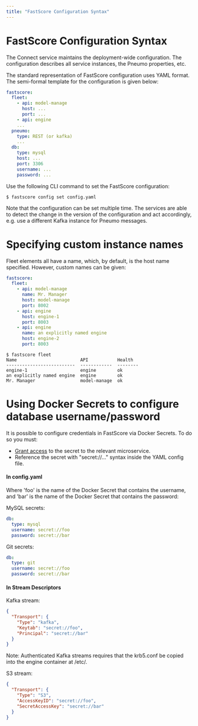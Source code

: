 ```yaml
---
title: "FastScore Configuration Syntax"
---
```


# FastScore Configuration Syntax

The Connect service maintains the deployment-wide configuration. The
configuration describes all service instances, the Pneumo properties, etc.

The standard representation of FastScore configuration uses YAML format. The
semi-formal template for the configuration is given below:

```yaml
fastscore:
  fleet:
    - api: model-manage
      host: ...
      port: ...
    - api: engine
    ...
  pneumo:
    type: REST (or kafka)
    ...
  db:
    type: mysql
    host: ...
    port: 3306
    username: ...
    password: ...
```

Use the following CLI command to set the FastScore configuration:

```
$ fastscore config set config.yaml
```

Note that the configuration can be set multiple time. The services are able to
detect the change in the version of the configuration and act accordingly, e.g.
use a different Kafka instance for Pneumo messages.

# Specifying custom instance names

Fleet elements all have a name, which, by default, is the host name specified.  However, custom names can be given:

```yaml
fastscore:
  fleet:
    - api: model-manage
      name: Mr. Manager
      host: model-manage
      port: 8002
    - api: engine
      host: engine-1
      port: 8003
    - api: engine
      name: an explicitly named engine
      host: engine-2
      port: 8003
```

```
$ fastscore fleet
Name                        API           Health
--------------------------  ------------  --------
engine-1                    engine        ok
an explicitly named engine  engine        ok
Mr. Manager                 model-manage  ok
```

# Using Docker Secrets to configure database username/password

It is possible to configure credentials in FastScore via Docker Secrets.  To do so you must:
* [Grant access](https://docs.docker.com/compose/compose-file/#secrets) to the secret to the relevant microservice.
* Reference the secret with "secret://..." syntax inside the YAML config file.

#### In config.yaml
Where 'foo' is the name of the Docker Secret that contains the username, and 'bar' is the name of the Docker Secret that contains the password:

MySQL secrets:
```yaml
db:
  type: mysql
  username: secret://foo
  password: secret://bar
```

Git secrets:
```yaml
db:
  type: git
  username: secret://foo
  password: secret://bar
```

#### In Stream Descriptors
Kafka stream:
```json
{
  "Transport": {
    "Type": "kafka",
    "Keytab": "secret://foo",
    "Principal": "secret://bar"
  }
}
```
Note: Authenticated Kafka streams requires that the krb5.conf be copied into the engine container at /etc/.

S3 stream:
```json
{
  "Transport": {
    "Type": "S3",
    "AccessKeyID": "secret://foo",
    "SecretAccessKey": "secret://bar"
  }
}
```
